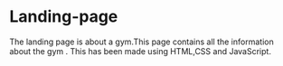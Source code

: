 # Landing-page
The landing page is about a gym.This page contains all the information about the gym . This has been made using HTML,CSS and JavaScript.
